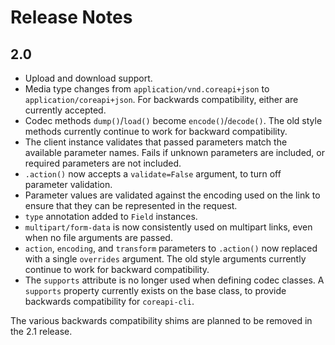 # Release Notes

## 2.0

* Upload and download support.
* Media type changes from `application/vnd.coreapi+json` to `application/coreapi+json`.
  For backwards compatibility, either are currently accepted.
* Codec methods `dump()`/`load()` become `encode()`/`decode()`. The old style
  methods currently continue to work for backward compatibility.
* The client instance validates that passed parameters match the available parameter names.
  Fails if unknown parameters are included, or required parameters are not included.
* `.action()` now accepts a `validate=False` argument, to turn off parameter validation.
* Parameter values are validated against the encoding used on the link to ensure
  that they can be represented in the request.
* `type` annotation added to `Field` instances.
* `multipart/form-data` is now consistently used on multipart links, even when
  no file arguments are passed.
* `action`, `encoding`, and `transform` parameters to `.action()` now replaced with a
  single `overrides` argument. The old style arguments currently continue to work for
  backward compatibility.
* The `supports` attribute is no longer used when defining codec classes. A
  `supports` property currently exists on the base class, to provide backwards
  compatibility for `coreapi-cli`.

The various backwards compatibility shims are planned to be removed in the 2.1 release.
